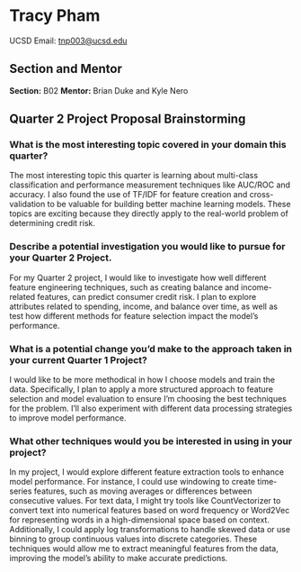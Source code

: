 # Tracy Pham

UCSD Email: tnp003@ucsd.edu

## Section and Mentor

**Section:** B02
**Mentor:** Brian Duke and Kyle Nero

## Quarter 2 Project Proposal Brainstorming

### **What is the most interesting topic covered in your domain this quarter?**

The most interesting topic this quarter is learning about multi-class classification and performance measurement techniques like AUC/ROC and accuracy. I also found the use of TF/IDF for feature creation and cross-validation to be valuable for building better machine learning models. These topics are exciting because they directly apply to the real-world problem of determining credit risk.

### **Describe a potential investigation you would like to pursue for your Quarter 2 Project.**

For my Quarter 2 project, I would like to investigate how well different feature engineering techniques, such as creating balance and income-related features, can predict consumer credit risk. I plan to explore attributes related to spending, income, and balance over time, as well as test how different methods for feature selection impact the model’s performance.

### **What is a potential change you’d make to the approach taken in your current Quarter 1 Project?**

I would like to be more methodical in how I choose models and train the data. Specifically, I plan to apply a more structured approach to feature selection and model evaluation to ensure I’m choosing the best techniques for the problem. I’ll also experiment with different data processing strategies to improve model performance.

### **What other techniques would you be interested in using in your project?**

In my project, I would explore different feature extraction tools to enhance model performance. For instance, I could use windowing to create time-series features, such as moving averages or differences between consecutive values. For text data, I might try tools like CountVectorizer to convert text into numerical features based on word frequency or Word2Vec for representing words in a high-dimensional space based on context. Additionally, I could apply log transformations to handle skewed data or use binning to group continuous values into discrete categories. These techniques would allow me to extract meaningful features from the data, improving the model’s ability to make accurate predictions.

